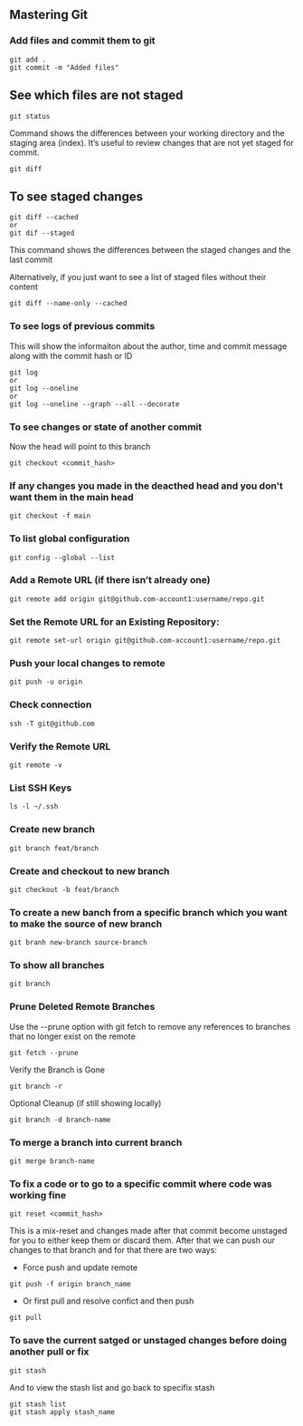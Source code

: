 ## Mastering Git

### Add files and commit them to git

```
git add .
git commit -m "Added files"
```

## See which files are not staged

```
git status
```

Command shows the differences between your working directory and the staging area (index). It’s useful to review changes that are not yet staged for commit.

```
git diff
```

## To see staged changes

```
git diff --cached
or
git dif --staged
```

This command shows the differences between the staged changes and the last commit

Alternatively, if you just want to see a list of staged files without their content

```
git diff --name-only --cached
```

### To see logs of previous commits

This will show the informaiton about the author, time and commit message along with the commit hash or ID

```
git log
or
git log --oneline
or
git log --oneline --graph --all --decorate
```

### To see changes or state of another commit

Now the head will point to this branch

```
git checkout <commit_hash>
```

### If any changes you made in the deacthed head and you don't want them in the main head

```
git checkout -f main
```

### To list global configuration

```
git config --global --list
```

### Add a Remote URL (if there isn’t already one)

```
git remote add origin git@github.com-account1:username/repo.git

```

### Set the Remote URL for an Existing Repository:

```
git remote set-url origin git@github.com-account1:username/repo.git
```

### Push your local changes to remote

```
git push -u origin
```

### Check connection

```
ssh -T git@github.com
```

### Verify the Remote URL

```
git remote -v
```

### List SSH Keys

```
ls -l ~/.ssh
```

### Create new branch

```
git branch feat/branch
```

### Create and checkout to new branch

```
git checkout -b feat/branch
```

### To create a new banch from a specific branch which you want to make the source of new branch

```
git branh new-branch source-branch
```

### To show all branches

```
git branch
```

### Prune Deleted Remote Branches

Use the --prune option with git fetch to remove any references to branches that no longer exist on the remote

```
git fetch --prune
```

Verify the Branch is Gone

```
git branch -r
```

Optional Cleanup (if still showing locally)

```
git branch -d branch-name
```

### To merge a branch into current branch

```
git merge branch-name
```

### To fix a code or to go to a specific commit where code was working fine

```
git reset <commit_hash>
```

This is a mix-reset and changes made after that commit become unstaged for you to either keep them or discard them.
After that we can push our changes to that branch and for that there are two ways:

- Force push and update remote

```
git push -f origin branch_name
```

- Or first pull and resolve confict and then push

```
git pull
```

### To save the current satged or unstaged changes before doing another pull or fix

```
git stash
```

And to view the stash list and go back to specifix stash

```
git stash list
git stash apply stash_name
```

